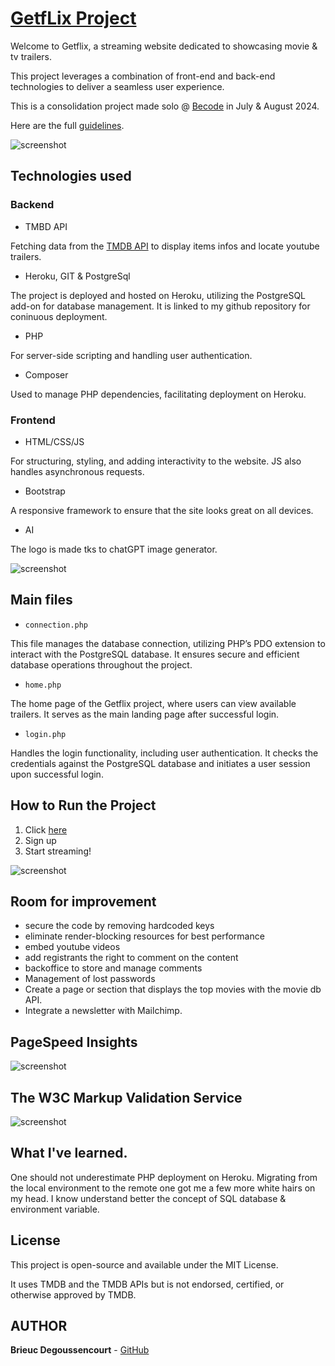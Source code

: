 
# [GetfLix Project](https://getflix-brieuc-ceab4797679e.herokuapp.com/index.php)

Welcome to Getflix, a streaming website dedicated to showcasing  movie & tv trailers. 

This project leverages a combination of front-end and back-end technologies to deliver a seamless user experience.

This is a consolidation project made solo @ [Becode](https://becode.org/fr/) in July & August 2024. 

Here are the full [guidelines](/guidelines.md).

![screenshot](./screenshots/Screenshot1.png)

## Technologies used

### Backend

- TMBD API

Fetching data from the  [TMDB API](https://developer.themoviedb.org/reference/intro/getting-started) to display items infos and locate youtube trailers.

- Heroku, GIT & PostgreSql

The project is deployed and hosted on Heroku, utilizing the PostgreSQL add-on for database management. It is linked to my github repository for coninuous deployment.

- PHP

For server-side scripting and handling user authentication.

- Composer

Used to manage PHP dependencies, facilitating deployment on Heroku.

### Frontend

- HTML/CSS/JS

For structuring, styling, and adding interactivity to the website. JS also handles asynchronous requests.

- Bootstrap

A responsive framework to ensure that the site looks great on all devices.

- AI

The logo is made tks to chatGPT image generator.

![screenshot](./screenshots/Screenshot5.png)


## Main files

- `connection.php`

This file manages the database connection, utilizing PHP’s PDO extension to interact with the PostgreSQL database. It ensures secure and efficient database operations throughout the project.

- `home.php`

The home page of the Getflix project, where users can view available trailers. It serves as the main landing page after successful login.

- `login.php`

Handles the login functionality, including user authentication. It checks the credentials against the PostgreSQL database and initiates a user session upon successful login.

## How to Run the Project

	
1. Click [here](https://getflix-brieuc-ceab4797679e.herokuapp.com/index.php)
2. Sign up
2. Start streaming!

![screenshot](./screenshots/Screenshot2.png)


## Room for improvement

- secure the code by removing hardcoded keys
- eliminate render-blocking resources for best performance
- embed youtube videos
- add registrants the right to comment on the content
- backoffice to store and manage comments
- Management of lost passwords
- Create a page or section that displays the top movies with the movie db API.
- Integrate a newsletter with Mailchimp.

## PageSpeed Insights

![screenshot](./screenshots/Screenshot3.png)

## The W3C Markup Validation Service

![screenshot](./screenshots/Screenshot4.png)


## What I've learned.

One should not underestimate PHP deployment on Heroku. Migrating from the local environment to the remote one got me a few more white hairs on my head. I know understand better the concept of SQL database & environment variable.

## License

This project is open-source and available under the MIT License.

It uses TMDB and the TMDB APIs but is not endorsed, certified, or otherwise approved by TMDB.


## AUTHOR

**Brieuc Degoussencourt** - [GitHub](https://github.com/brieucdegoussencourt)
